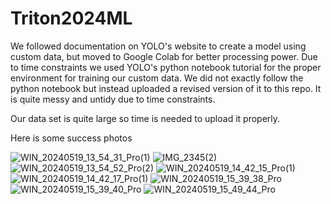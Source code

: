 # Triton2024ML

We followed documentation on YOLO's website to create a model using custom data, but moved to Google Colab for better processing power. Due to time constraints we used YOLO's python notebook tutorial for the proper environment for training our custom data. We did not exactly follow the python notebook but instead uploaded a revised version of it to this repo. It is quite messy and untidy due to time constraints.

Our data set is quite large so time is needed to upload it properly.

Here is some success photos

![WIN_20240519_13_54_31_Pro(1)](https://github.com/ArshansGithub/Triton2024ML/assets/111618520/07b14056-a9fa-4427-a46b-dea956cc908e)
![IMG_2345(2)](https://github.com/ArshansGithub/Triton2024ML/assets/111618520/f4c36956-5f6b-4ee4-929c-810b1bdd4286)
![WIN_20240519_13_54_52_Pro(2)](https://github.com/ArshansGithub/Triton2024ML/assets/111618520/9434be18-4bdc-4ab1-ade9-11c608bbd6c0)
![WIN_20240519_14_42_15_Pro(1)](https://github.com/ArshansGithub/Triton2024ML/assets/111618520/e8d69b68-4c56-4815-a21a-aee9deb98722)
![WIN_20240519_14_42_17_Pro(1)](https://github.com/ArshansGithub/Triton2024ML/assets/111618520/14ba2a7e-7285-4092-bf60-b7bb3330a7ad)
![WIN_20240519_15_39_38_Pro](https://github.com/ArshansGithub/Triton2024ML/assets/111618520/cd609f20-6a47-40d7-80a7-57191639ad50)
![WIN_20240519_15_39_40_Pro](https://github.com/ArshansGithub/Triton2024ML/assets/111618520/0bc14d70-af7c-4df6-a308-b39dc09556da)
![WIN_20240519_15_49_44_Pro](https://github.com/ArshansGithub/Triton2024ML/assets/111618520/fe067dd3-d87b-48fd-a2d5-a341b0531caf)
